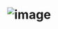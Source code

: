 # ![image](https://user-images.githubusercontent.com/85980107/226453515-3380fe98-28f4-4473-b97e-f3d499e2d35e.png)

